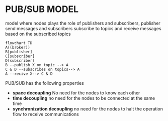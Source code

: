 # PUB/SUB MODEL

model where  nodes plays the role  of publishers and subscribers, publisher send messages and subscribers subscribe to topics and receive messages based on the subscribed topics 

```mermaid
flowchart TD
A((broker)) 
B[publisher]
C[subscriber]
D[subscriber]
B --publish X on topic --> A
C & D --subscribes on topics--> A
A --recive X--> C & D 
```

PUB/SUB has the following properties

- **space decoupling** No need for the nodes to know each other
- **time decoupling** no need for the nodes to be connected at the same time
- **synchronization decoupling**  no need for the nodes to halt the operation flow to receive communications
